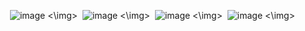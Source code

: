 <img> ![image](https://github.com/user-attachments/assets/46b0cd0a-4792-4860-85f6-124c1ad4f1ee) <\img>
<img> ![image](https://github.com/user-attachments/assets/384b74bd-1961-4830-83fa-0b54df8ab402) <\img>
<img> ![image](https://github.com/user-attachments/assets/726cb45f-a0ff-484e-8189-e5110071e44b) <\img>
<img> ![image](https://github.com/user-attachments/assets/f2a1680b-5574-4970-bb06-125dc9edc520) <\img>



